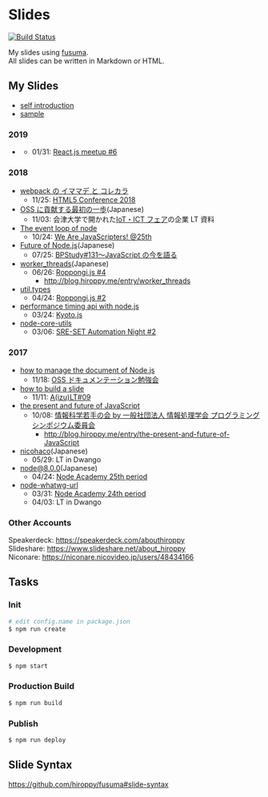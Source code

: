 # Slides

[![Build Status](https://travis-ci.org/hiroppy/slides.svg?branch=master)](https://travis-ci.org/hiroppy/slides)

My slides using [fusuma](https://github.com/hiroppy/fusuma).  
All slides can be written in Markdown or HTML.

## My Slides

* [self introduction](https://slides.hiroppy.me/self-introduction)
* [sample](https://slides.hiroppy.me/hello/)

### 2019

* []()
  * 01/31: [React.js meetup #6](https://reactjs-meetup.connpass.com/event/115274/)

### 2018

* [webpack の イママデ と コレカラ](https://slides.hiroppy.me/webpack-history)
  * 11/25: [HTML5 Conference 2018](https://events.html5j.org)
* [OSS に貢献する最初の一歩](https://niconare.nicovideo.jp/watch/kn3590)(Japanese)
  * 11/03: 会津大学で開かれた[IoT・ICT フェア](https://www.city.aizuwakamatsu.fukushima.jp/docs/2018092500030/)の企業 LT 資料
* [The event loop of node](https://slides.hiroppy.me/the-event-loop-of-node)
  * 10/24: [We Are JavaScripters! @25th](https://wajs.connpass.com/event/103761/)
* [Future of Node.js](https://slides.hiroppy.me/future-of-node)(Japanese)
  * 07/25: [BPStudy#131〜JavaScript の今を語る](https://bpstudy.connpass.com/event/90777/)
* [worker_threads](https://slides.hiroppy.me/worker_threads)(Japanese)
  * 06/26: [Roppongi.js #4](https://roppongi-js.connpass.com/event/86684/)
    * http://blog.hiroppy.me/entry/worker_threads
* [util.types](http://slides.hiroppy.me/util.types)
  * 04/24: [Roppongi.js #2](https://roppongi-js.connpass.com/event/82998/)
* [performance timing api with node.js](http://slides.hiroppy.me/performance-timing-api-with-node.js/)
  * 03/24: [Kyoto.js](https://kyotojs.connpass.com/event/80019/)
* [node-core-utils](http://slides.hiroppy.me/node-core-utils/)
  * 03/06: [SRE-SET Automation Night #2](https://mercari.connpass.com/event/79046/)

### 2017

* [how to manage the document of Node.js](http://slides.hiroppy.me/how-to-manage-the-document-of-Node.js)
  * 11/18: [OSS ドキュメンテーション勉強会](https://kbkz.connpass.com/event/5150/)
* [how to build a slide](http://slides.hiroppy.me/how-to-build-a-slide/)
  * 11/11: [A(izu)LT#09](https://atnd.org/events/91189)
* [the present and future of JavaScript](http://slides.hiroppy.me/the-present-and-future-of-JavaScript/)
  * 10/08: [情報科学若手の会 by 一般社団法人 情報処理学会 プログラミングシンポジウム委員会](http://wakate.org/2017/07/20/50th-general/)
    * http://blog.hiroppy.me/entry/the-present-and-future-of-JavaScript
* [nicohaco](http://slides.hiroppy.me/nicohaco/)(Japanese)
  * 05/29: LT in Dwango
* [node@8.0.0](http://hiroppy.github.io/slides/node8/)(Japanese)
  * 04/24: [Node Academy 25th period](https://nodejs.connpass.com/event/54749/)
* [node-whatwg-url](http://slides.hiroppy.me/node-whatwg-url/)
  * 03/31: [Node Academy 24th period](https://nodejs.connpass.com/event/53534/)
  * 04/03: LT in Dwango

### Other Accounts

Speakerdeck: https://speakerdeck.com/abouthiroppy  
Slideshare: https://www.slideshare.net/about_hiroppy  
Niconare: https://niconare.nicovideo.jp/users/48434166

## Tasks

### Init

```sh
# edit config.name in package.json
$ npm run create
```

### Development

```sh
$ npm start
```

### Production Build

```sh
$ npm run build
```

### Publish

```sh
$ npm run deploy
```

## Slide Syntax

https://github.com/hiroppy/fusuma#slide-syntax
